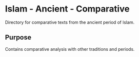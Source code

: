 # Islam - Ancient - Comparative

Directory for comparative texts from the ancient period of Islam.

## Purpose
Contains comparative analysis with other traditions and periods.
